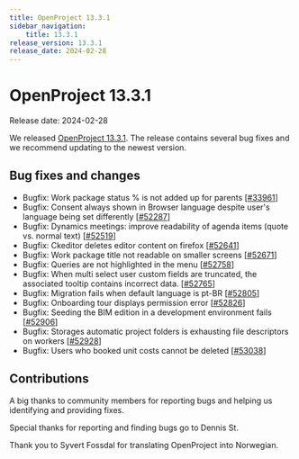 ```yaml
---
title: OpenProject 13.3.1
sidebar_navigation:
    title: 13.3.1
release_version: 13.3.1
release_date: 2024-02-28
---
```


# OpenProject 13.3.1

Release date: 2024-02-28

We released [OpenProject 13.3.1](https://community.openproject.org/versions/2031).
The release contains several bug fixes and we recommend updating to the newest version.

<!--more-->

## Bug fixes and changes

<!-- Warning: Anything within the below lines will be automatically removed by the release script -->
<!-- BEGIN AUTOMATED SECTION -->

- Bugfix: Work package status % is not added up for parents \[[#33961](https://community.openproject.org/wp/33961)\]
- Bugfix: Consent always shown in Browser language despite user's language being set differently \[[#52287](https://community.openproject.org/wp/52287)\]
- Bugfix: Dynamics meetings: improve readability of agenda items (quote vs. normal text) \[[#52519](https://community.openproject.org/wp/52519)\]
- Bugfix: Ckeditor deletes editor content on firefox \[[#52641](https://community.openproject.org/wp/52641)\]
- Bugfix: Work package title not readable on smaller screens \[[#52671](https://community.openproject.org/wp/52671)\]
- Bugfix: Queries are not highlighted in the menu \[[#52758](https://community.openproject.org/wp/52758)\]
- Bugfix: When multi select user custom fields are truncated, the associated tooltip contains incorrect data. \[[#52765](https://community.openproject.org/wp/52765)\]
- Bugfix: Migration fails when default language is pt-BR \[[#52805](https://community.openproject.org/wp/52805)\]
- Bugfix: Onboarding tour displays permission error \[[#52826](https://community.openproject.org/wp/52826)\]
- Bugfix: Seeding the BIM edition in a development environment fails \[[#52906](https://community.openproject.org/wp/52906)\]
- Bugfix: Storages automatic project folders is exhausting file descriptors on workers \[[#52928](https://community.openproject.org/wp/52928)\]
- Bugfix: Users who booked unit costs cannot be deleted \[[#53038](https://community.openproject.org/wp/53038)\]

<!-- END AUTOMATED SECTION -->
<!-- Warning: Anything above this line will be automatically removed by the release script -->

## Contributions

A big thanks to community members for reporting bugs and helping us identifying and providing fixes.

Special thanks for reporting and finding bugs go to Dennis St.

Thank you to Syvert Fossdal for translating OpenProject into Norwegian.
